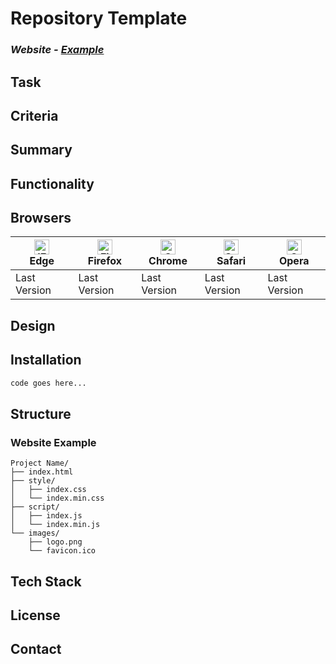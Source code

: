 # Repository Template

### *Website - [Example](http://www.example.com/*)*


## Task
<!-- Add text here -->

## Criteria
<!-- Add text here -->

## Summary
<!-- Add text here -->

## Functionality
<!-- Add text here -->

## Browsers

| [<img src="https://raw.githubusercontent.com/alrra/browser-logos/master/src/edge/edge_48x48.png" alt="IE / Edge" width="24px" height="24px" />](http://godban.github.io/browsers-support-badges/)<br>Edge | [<img src="https://raw.githubusercontent.com/alrra/browser-logos/master/src/firefox/firefox_48x48.png" alt="Firefox" width="24px" height="24px" />](http://godban.github.io/browsers-support-badges/)<br>Firefox | [<img src="https://raw.githubusercontent.com/alrra/browser-logos/master/src/chrome/chrome_48x48.png" alt="Chrome" width="24px" height="24px" />](http://godban.github.io/browsers-support-badges/)<br>Chrome | [<img src="https://raw.githubusercontent.com/alrra/browser-logos/master/src/safari/safari_48x48.png" alt="Safari" width="24px" height="24px" />](http://godban.github.io/browsers-support-badges/)<br>Safari | [<img src="https://raw.githubusercontent.com/alrra/browser-logos/master/src/opera/opera_48x48.png" alt="Opera" width="24px" height="24px" />](http://godban.github.io/browsers-support-badges/)<br>Opera |
| --- | --- | --- | --- | --- |
| Last Version | Last Version | Last Version | Last Version | Last Version |

## Design
<!-- Add text here -->

## Installation
<!-- Add text here -->
```bash
code goes here...
```

## Structure
### Website Example
```
Project Name/
├── index.html
├── style/
│   ├── index.css
│   └── index.min.css
├── script/
│   ├── index.js
│   └── index.min.js
└── images/
    ├── logo.png
    └── favicon.ico
```

## Tech Stack
<!-- Add text here -->

## License
<!-- Add links here -->

## Contact
<!-- Add links here -->
